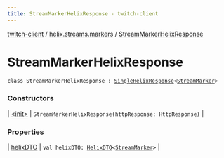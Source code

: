 ```yaml
---
title: StreamMarkerHelixResponse - twitch-client
---
```


[twitch-client](../../index.html) / [helix.streams.markers](../index.html) / [StreamMarkerHelixResponse](./index.html)

# StreamMarkerHelixResponse

`class StreamMarkerHelixResponse : `[`SingleHelixResponse`](../../helix.http.model/-single-helix-response/index.html)`<`[`StreamMarker`](../../helix.streams.markers.model/-stream-marker/index.html)`>`

### Constructors

| [&lt;init&gt;](-init-.html) | `StreamMarkerHelixResponse(httpResponse: HttpResponse)` |

### Properties

| [helixDTO](helix-d-t-o.html) | `val helixDTO: `[`HelixDTO`](../../helix.http.model/-helix-d-t-o/index.html)`<`[`StreamMarker`](../../helix.streams.markers.model/-stream-marker/index.html)`>` |


